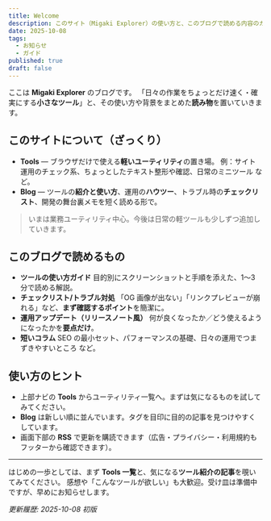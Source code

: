 ```yaml
---
title: Welcome
description: このサイト（Migaki Explorer）の使い方と、このブログで読める内容のガイド。
date: 2025-10-08
tags:
  - お知らせ
  - ガイド
published: true
draft: false
---
```


ここは **Migaki Explorer** のブログです。
「日々の作業をちょっとだけ速く・確実にする**小さなツール**」と、その使い方や背景をまとめた**読み物**を置いていきます。

## このサイトについて（ざっくり）

- **Tools** — ブラウザだけで使える**軽いユーティリティ**の置き場。
  例：サイト運用のチェック系、ちょっとしたテキスト整形や確認、日常のミニツール など。
- **Blog** — ツールの**紹介と使い方**、運用の**ハウツー**、トラブル時の**チェックリスト**、開発の舞台裏メモを短く読める形で。

> いまは業務ユーティリティ中心。今後は日常の軽ツールも少しずつ追加していきます。

## このブログで読めるもの

- **ツールの使い方ガイド**
  目的別にスクリーンショットと手順を添えた、1〜3 分で読める解説。
- **チェックリスト/トラブル対処**
  「OG 画像が出ない」「リンクプレビューが崩れる」など、**まず確認するポイント**を簡潔に。
- **運用アップデート（リリースノート風）**
  何が良くなったか／どう使えるようになったかを**要点だけ**。
- **短いコラム**
  SEO の最小セット、パフォーマンスの基礎、日々の運用でつまずきやすいところ など。

## 使い方のヒント

- 上部ナビの **Tools** からユーティリティ一覧へ。まずは気になるものを試してみてください。
- **Blog** は新しい順に並んでいます。タグを目印に目的の記事を見つけやすくしています。
- 画面下部の **RSS** で更新を購読できます（広告・プライバシー・利用規約もフッターから確認できます）。

---

はじめの一歩としては、まず **Tools 一覧**と、気になる**ツール紹介の記事**を覗いてみてください。
感想や「こんなツールが欲しい」も大歓迎。受け皿は準備中ですが、早めにお知らせします。

_更新履歴: 2025-10-08 初版_
